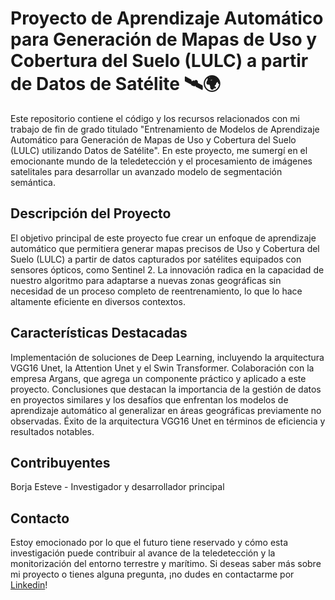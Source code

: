 # Proyecto de Aprendizaje Automático para Generación de Mapas de Uso y Cobertura del Suelo (LULC) a partir de Datos de Satélite 🛰️🌍
Este repositorio contiene el código y los recursos relacionados con mi trabajo de fin de grado titulado "Entrenamiento de Modelos de Aprendizaje Automático para Generación de Mapas de Uso y Cobertura del Suelo (LULC) utilizando Datos de Satélite". En este proyecto, me sumergí en el emocionante mundo de la teledetección y el procesamiento de imágenes satelitales para desarrollar un avanzado modelo de segmentación semántica.

## Descripción del Proyecto
El objetivo principal de este proyecto fue crear un enfoque de aprendizaje automático que permitiera generar mapas precisos de Uso y Cobertura del Suelo (LULC) a partir de datos capturados por satélites equipados con sensores ópticos, como Sentinel 2. La innovación radica en la capacidad de nuestro algoritmo para adaptarse a nuevas zonas geográficas sin necesidad de un proceso completo de reentrenamiento, lo que lo hace altamente eficiente en diversos contextos.

## Características Destacadas
Implementación de soluciones de Deep Learning, incluyendo la arquitectura VGG16 Unet, la Attention Unet y el Swin Transformer.
Colaboración con la empresa Argans, que agrega un componente práctico y aplicado a este proyecto.
Conclusiones que destacan la importancia de la gestión de datos en proyectos similares y los desafíos que enfrentan los modelos de aprendizaje automático al generalizar en áreas geográficas previamente no observadas.
Éxito de la arquitectura VGG16 Unet en términos de eficiencia y resultados notables.

## Contribuyentes
Borja Esteve - Investigador y desarrollador principal

## Contacto
Estoy emocionado por lo que el futuro tiene reservado y cómo esta investigación puede contribuir al avance de la teledetección y la monitorización del entorno terrestre y marítimo. Si deseas saber más sobre mi proyecto o tienes alguna pregunta, ¡no dudes en contactarme por [Linkedin](https://www.linkedin.com/in/borja-esteve-data-scientist/)!


